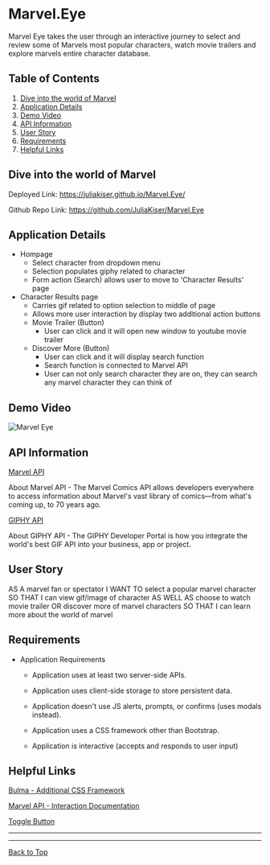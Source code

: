 # Marvel.Eye

Marvel Eye takes the user through an interactive journey to select and review some of Marvels most popular characters, watch movie trailers and explore marvels entire character database. 

## Table of Contents
1. [Dive into the world of Marvel](##Dive-into-the-world-of-Marvel)
2. [Application Details](##Application-Details)
3. [Demo Video](##Demo-Video)
3. [API Information](##API-Information)
4. [User Story](##User-Story)
5. [Requirements](##Requirements)
6. [Helpful Links](##Helpful-Links)

## Dive into the world of Marvel
Deployed Link: https://juliakiser.github.io/Marvel.Eye/

Github Repo Link: https://github.com/JuliaKiser/Marvel.Eye

## Application Details
* Hompage
    * Select character from dropdown menu
    * Selection populates giphy related to character
    * Form action (Search) allows user to move to 'Character Results' page
* Character Results page
    * Carries gif related to option selection to middle of page
    * Allows more user interaction by display two additional action buttons
    * Movie Trailer (Button)
        * User can click and it will open new window to youtube movie trailer
    * Discover More (Button)
        * User can click and it will display search function
        * Search function is connected to Marvel API 
        * User can not only search character they are on, they can search any marvel character they can think of

## Demo Video
![Marvel Eye](./assets/Images/Marvel-Eye.gif)

## API Information

[Marvel API](https://developer.marvel.com/)

About Marvel API - The Marvel Comics API allows developers everywhere to access information about Marvel's vast library of comics—from what's coming up, to 70 years ago. 

[GIPHY API](https://api.giphy.com/)

About GIPHY API - The GIPHY Developer Portal is how you integrate the world's best GIF API into your business, app or project.

## User Story
AS A marvel fan or spectator 
I WANT TO select a popular marvel character
SO THAT I can view gif/image of character
AS WELL AS choose to watch movie trailer 
OR discover more of marvel characters
SO THAT I can learn more about the world of marvel

## Requirements
* Application Requirements
    * Application uses at least two server-side APIs.

    * Application uses client-side storage to store persistent data.

    * Application doesn't use JS alerts, prompts, or confirms (uses modals instead).

    * Application uses a CSS framework other than Bootstrap.

    * Application is interactive (accepts and responds to user input)

## Helpful Links

[Bulma - Additional CSS Framework](https://bulma.io/documentation/)

[Marvel API - Interaction Documentation](https://developer.marvel.com/docs)

[Toggle Button](https://www.w3schools.com/jquery/jquery_hide_show.asp)

***
***

[Back to Top](##Table-of-Contents)